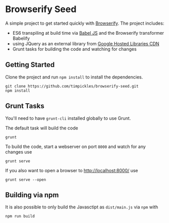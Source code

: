 # Browserify Seed

A simple project to get started quickly with [Browserify](http://browserify.org/). The project includes:

- ES6 transpiling at build time via [Babel JS](https://babeljs.io/) and the Browserify transformer Babelify
- using JQuery as an external library from [Google Hosted Libraries CDN](https://developers.google.com/speed/libraries/devguide)
- Grunt tasks for building the code and watching for changes

## Getting Started

Clone the project and run `npm install` to install the dependencies.

    git clone https://github.com/timpickles/browserify-seed.git
    npm install

## Grunt Tasks

You'll need to have `grunt-cli` installed globally to use Grunt.

The default task will build the code

    grunt

To build the code, start a webserver on port `8000` and watch for any changes use

    grunt serve

If you also want to open a browser to [http://localhost:8000/](http://localhost:8000/) use

    grunt serve --open

## Building via npm

It is also possible to only build the Javasctipt as `dist/main.js` via `npm` with

    npm run build
